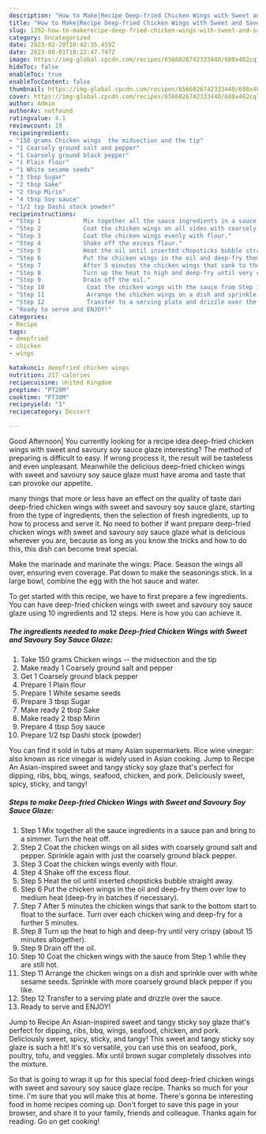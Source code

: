 ```yaml
---
description: "How to Make|Recipe Deep-fried Chicken Wings with Sweet and Savoury Soy Sauce Glaze {That is Special"
title: "How to Make|Recipe Deep-fried Chicken Wings with Sweet and Savoury Soy Sauce Glaze {That is Special"
slug: 1392-how-to-makerecipe-deep-fried-chicken-wings-with-sweet-and-savoury-soy-sauce-glaze-that-is-special
category: Uncategorized
date: 2023-02-20T10:42:35.459Z
date: 2023-08-01T18:22:47.747Z
image: https://img-global.cpcdn.com/recipes/6566026742333440/680x482cq70/deep-fried-chicken-wings-with-sweet-and-savoury-soy-sauce-glaze-recipe-main-photo.jpg
hideToc: false
enableToc: true
enableTocContent: false
thumbnail: https://img-global.cpcdn.com/recipes/6566026742333440/680x482cq70/deep-fried-chicken-wings-with-sweet-and-savoury-soy-sauce-glaze-recipe-main-photo.jpg
cover: https://img-global.cpcdn.com/recipes/6566026742333440/680x482cq70/deep-fried-chicken-wings-with-sweet-and-savoury-soy-sauce-glaze-recipe-main-photo.jpg
author: Admin
authorAv: notfound
ratingvalue: 4.1
reviewcount: 19
recipeingredient:
- "150 grams Chicken wings  the midsection and the tip"
- "1 Coarsely ground salt and pepper"
- "1 Coarsely ground black pepper"
- "1 Plain flour"
- "1 White sesame seeds"
- "3 tbsp Sugar"
- "2 tbsp Sake"
- "2 tbsp Mirin"
- "4 tbsp Soy sauce"
- "1/2 tsp Dashi stock powder"
recipeinstructions:
- "Step 1            Mix together all the sauce ingredients in a sauce pan and bring to a simmer. Turn the heat off."
- "Step 2            Coat the chicken wings on all sides with coarsely ground salt and pepper. Sprinkle again with just the coarsely ground black pepper."
- "Step 3            Coat the chicken wings evenly with flour."
- "Step 4            Shake off the excess flour."
- "Step 5            Heat the oil until inserted chopsticks bubble straight away."
- "Step 6            Put the chicken wings in the oil and deep-fry them over low to medium heat (deep-fry in batches if necessary)."
- "Step 7            After 5 minutes the chicken wings that sank to the bottom start to float to the surface. Turn over each chicken wing and deep-fry for a further 5 minutes."
- "Step 8            Turn up the heat to high and deep-fry until very crispy (about 15 minutes altogether)."
- "Step 9            Drain off the oil."
- "Step 10            Coat the chicken wings with the sauce from Step 1 while they are still hot."
- "Step 11            Arrange the chicken wings on a dish and sprinkle over with white sesame seeds. Sprinkle with more coarsely ground black pepper if you like."
- "Step 12            Transfer to a serving plate and drizzle over the sauce."
- "Ready to serve and ENJOY!"
categories:
- Recipe
tags:
- deepfried
- chicken
- wings

katakunci: deepfried chicken wings 
nutrition: 217 calories
recipecuisine: United Kingdom
preptime: "PT20M"
cooktime: "PT30M"
recipeyield: "1"
recipecategory: Dessert

---
```



Good Afternoon| You currently looking for a recipe idea deep-fried chicken wings with sweet and savoury soy sauce glaze interesting? The method of preparing is difficult to easy. If wrong process it, the result will be tasteless and even unpleasant. Meanwhile the delicious deep-fried chicken wings with sweet and savoury soy sauce glaze must have aroma and taste that can provoke our appetite.






many things that more or less have an effect on the quality of taste dari deep-fried chicken wings with sweet and savoury soy sauce glaze, starting from the type of ingredients, then the selection of fresh ingredients, up to how to process and serve it. No need to bother if want prepare deep-fried chicken wings with sweet and savoury soy sauce glaze what is delicious wherever you are, because as long as you know the tricks and how to do this, this dish can become treat  special.


Make the marinade and marinate the wings: Place. Season the wings all over, ensuring even coverage. Pat down to make the seasonings stick. In a large bowl, combine the egg with the hot sauce and water.


To get started with this recipe, we have to first prepare a few ingredients. You can have deep-fried chicken wings with sweet and savoury soy sauce glaze using 10 ingredients and 12 steps. Here is how you can achieve it.

<!--inarticleads1-->

##### The ingredients needed to make Deep-fried Chicken Wings with Sweet and Savoury Soy Sauce Glaze:

1. Take 150 grams Chicken wings -- the midsection and the tip
1. Make ready 1 Coarsely ground salt and pepper
1. Get 1 Coarsely ground black pepper
1. Prepare 1 Plain flour
1. Prepare 1 White sesame seeds
1. Prepare 3 tbsp Sugar
1. Make ready 2 tbsp Sake
1. Make ready 2 tbsp Mirin
1. Prepare 4 tbsp Soy sauce
1. Prepare 1/2 tsp Dashi stock (powder)


You can find it sold in tubs at many Asian supermarkets. Rice wine vinegar: also known as rice vinegar is widely used in Asian cooking. Jump to Recipe An Asian-inspired sweet and tangy sticky soy glaze that&#39;s perfect for dipping, ribs, bbq, wings, seafood, chicken, and pork. Deliciously sweet, spicy, sticky, and tangy! 

<!--inarticleads2-->

##### Steps to make Deep-fried Chicken Wings with Sweet and Savoury Soy Sauce Glaze:

1. Step 1            Mix together all the sauce ingredients in a sauce pan and bring to a simmer. Turn the heat off.
1. Step 2            Coat the chicken wings on all sides with coarsely ground salt and pepper. Sprinkle again with just the coarsely ground black pepper.
1. Step 3            Coat the chicken wings evenly with flour.
1. Step 4            Shake off the excess flour.
1. Step 5            Heat the oil until inserted chopsticks bubble straight away.
1. Step 6            Put the chicken wings in the oil and deep-fry them over low to medium heat (deep-fry in batches if necessary).
1. Step 7            After 5 minutes the chicken wings that sank to the bottom start to float to the surface. Turn over each chicken wing and deep-fry for a further 5 minutes.
1. Step 8            Turn up the heat to high and deep-fry until very crispy (about 15 minutes altogether).
1. Step 9            Drain off the oil.
1. Step 10            Coat the chicken wings with the sauce from Step 1 while they are still hot.
1. Step 11            Arrange the chicken wings on a dish and sprinkle over with white sesame seeds. Sprinkle with more coarsely ground black pepper if you like.
1. Step 12            Transfer to a serving plate and drizzle over the sauce.
1. Ready to serve and ENJOY!

Jump to Recipe An Asian-inspired sweet and tangy sticky soy glaze that&#39;s perfect for dipping, ribs, bbq, wings, seafood, chicken, and pork. Deliciously sweet, spicy, sticky, and tangy! This sweet and tangy sticky soy glaze is such a hit! It&#39;s so versatile, you can use this on seafood, pork, poultry, tofu, and veggies. Mix until brown sugar completely dissolves into the mixture. 

So that is going to wrap it up for this special food deep-fried chicken wings with sweet and savoury soy sauce glaze recipe. Thanks so much for your time. I'm sure that you will make this at home. There's gonna be interesting food in home recipes coming up. Don't forget to save this page in your browser, and share it to your family, friends and colleague. Thanks again for reading. Go on get cooking!
